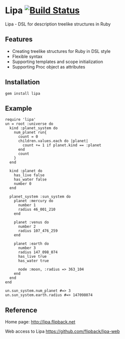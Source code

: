 Lipa [![Build Status](https://secure.travis-ci.org/flipback/lipa.png)](http://travis-ci.org/flipback/lipa)
=======================================================

Lipa - DSL for description treelike structures in Ruby

Features
------------------------------------------------------
- Creating treelike structures for Ruby in DSL style
- Flexible syntax
- Supporting templates and scope initialization
- Supporting Proc object as attributes

Installation
-----------------------------------------------------
`gem install lipa`

Example
------------------------------------------------------

    require 'lipa'
    un = root :universe do 
      kind :planet_system do
        num_planet run{
          count = 0
          children.values.each do |planet|
            count += 1 if planet.kind == :planet
          end
          count
        }
      end

      kind :planet do 
        has_live false
        has_water false
        number 0
      end

      planet_system :sun_system do 
        planet :mercury do 
          number 1
          radius 46_001_210 
        end

        planet :venus do 
          number 2
          radius 107_476_259
        end

        planet :earth do 
          number 3
          radius 147_098_074
          has_live true
          has_water true

          node :moon, :radius => 363_104
        end
      end
    end

    un.sun_system.num_planet #=> 3
    un.sun_system.earth.radius #=> 147098074

Reference
----------------------------------
Home page: http://lipa.flipback.net

Web access to Lipa https://github.com/flipback/lipa-web
